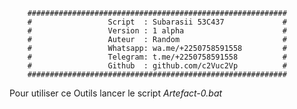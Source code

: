         ##########################################################
        #                 Script  : Subarasii 53C437             #
        #                 Version : 1 alpha                      #
        #                 Auteur  : Random                       #
        #                 Whatsapp: wa.me/+2250758591558         #
        #                 Telegram: t.me/+2250758591558          #
        #                 Github  : github.com/c2Vuc2Vp          #
        ##########################################################

Pour utiliser ce Outils lancer le script *Artefact-0.bat*
